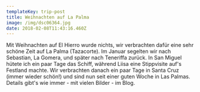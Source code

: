 ```yaml
---
templateKey: trip-post
title: Weihnachten auf La Palma
image: /img/dsc06364.jpg
date: 2018-02-08T11:43:16.460Z
---
```

 Mit Weihnachten auf El Hierro wurde nichts, wir verbrachten dafür eine sehr schöne Zeit auf La Palma (Tazacorte). Im Januar segelten wir nach Sebastian, La Gomera,  und später nach Teneriffa zurück. In San Miguel hütete ich ein paar Tage das Schiff, während Liisa eine Stippvisite auf's Festland machte. Wir verbrachten danach ein paar Tage in Santa Cruz (immer wieder schön!) und sind nun seit einer guten Woche in Las Palmas. Details gibt's wie immer - mit vielen Bilder - im Blog.
